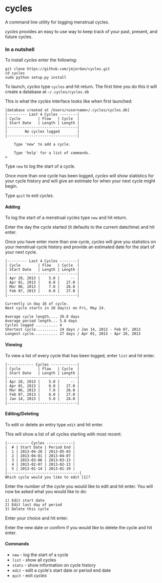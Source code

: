 cycles
======

A command line utility for logging menstrual cycles.

*cycles* provides an easy to use way to keep track of your past, present, and future cycles.

### In a nutshell

To install *cycles* enter the following:

	git clone https://github.com/jmjordan/cycles.git
	cd cycles
	sudo python setup.py install

To launch, *cycles* type `cycles` and hit return. The first time you do this it will create a database at `~/.cycles/cycles.db`

This is what the *cycles* interface looks like when first launched:

    [database created at /Users/<username>/.cycles/cycles.db]
    |--------- Last 4 Cycles --------|
    | Cycle        | Flow   | Cycle  |
    | Start Date   | Length | Length |
    |--------------------------------|
    |        No cycles logged        |
    |--------------------------------|
    
	    Type 'new' to add a cycle.
    
	    Type 'help' for a list of commands.
    > 

Type `new` to log the start of a cycle.

Once more than one cycle has been logged, *cycles* will show statistics for your cycle history and will give an estimate for when your next cycle might begin.

Type `quit` to exit *cycles*.

#### Adding

To log the start of a menstrual cycles type `new` and hit return.

Enter the day the cycle started (it defaults to the current date/time) and hit enter.

Once you have enter more than one cycle, *cycles* will give you statistics on your menstrual cycle history and provide an estimated date for the start of your next cycle.

    |--------- Last 4 Cycles --------|
    | Cycle        | Flow   | Cycle  |
    | Start Date   | Length | Length |
    |--------------------------------|
    | Apr 28, 2013 |    5.0 |     -- |
    | Apr 01, 2013 |    6.0 |   27.0 |
    | Mar 06, 2013 |    7.0 |   26.0 |
    | Feb 07, 2013 |    6.0 |   27.0 |
    |--------------------------------|
    
    Currently in day 16 of cycle.
    Next cycle starts in 10 day(s) on Fri, May 24.
    
    Average cycle length.... 26.0 days
    Average period length... 5.8 days
    Cycles logged .......... 4
    Shortest cycle.......... 24 days / Jan 14, 2013 - Feb 07, 2013
    Longest cycle........... 27 days / Apr 01, 2013 - Apr 28, 2013

#### Viewing

To view a list of every cycle that has been logged, enter `list` and hit enter.

    |------------ Cycles ------------|
    | Cycle        | Flow   | Cycle  |
    | Start Date   | Length | Length |
    |--------------------------------|
    | Apr 28, 2013 |    5.0 |     -- |
    | Apr 01, 2013 |    6.0 |   27.0 |
    | Mar 06, 2013 |    7.0 |   26.0 |
    | Feb 07, 2013 |    6.0 |   27.0 |
    | Jan 14, 2013 |    5.0 |   24.0 |
    |--------------------------------|    

#### Editing/Deleting

To edit or delete an entry type `edit` and hit enter.

This will show a list of all cycles starting with most recent:

    |---------- Cycles ------------|
    |  # | Start Date | Period End |
    |  1 | 2013-04-28 | 2013-05-03 |
    |  2 | 2013-04-01 | 2013-04-07 |
    |  3 | 2013-03-06 | 2013-03-13 |
    |  4 | 2013-02-07 | 2013-02-13 |
    |  5 | 2013-01-14 | 2013-01-19 |
    |---------------------------------|
    Which cycle would you like to edit [1]? 

Enter the number of the cycle you would like to edit and hit enter. You will now be asked what you would like to do:
    
    1) Edit start date
    2) Edit last day of period
    3) Delete this cycle

Enter your choice and hit enter.

Enter the new date or confirm if you would like to delete the cycle and hit enter.

#### Commands

* `new` - log the start of a cycle
* `list` -  show all cycles
* `stats` - show information on cycle history
* `edit` - edit a cycle's start date or period end date
* `quit` - exit *cycles*


